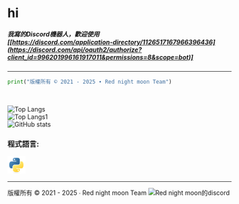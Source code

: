 # hi

##### 我寫的Discord機器人，歡迎使用</br>[[https://discord.com/application-directory/1126517167966396436](https://discord.com/api/oauth2/authorize?client_id=996201996161917011&permissions=8&scope=bot)]</br>

---

```py
print("版權所有 © 2021 - 2025 ∙ Red night moon Team")
```
</br>

![Top Langs](https://github-readme-stats.vercel.app/api/top-langs/?username=Heycan59&layout=compact&theme=dark)<br>
![Top Langs1](https://github-readme-stats-xx74.vercel.app/api/top-langs/?username=Heycan59&theme=dark&langs_count=8)<br>
![GitHub stats](https://github-readme-stats.vercel.app/api?username=Heycan59&show_icons=true&theme=dark)<br>

### 程式語言:

<a href="https://www.python.org" target="_blank"> <img src="https://raw.githubusercontent.com/devicons/devicon/master/icons/python/python-original.svg" alt="python" width="40" height="40"/> </a>

---
版權所有 © 2021 - 2025 ∙ Red night moon Team
![Red night moon的discord](https://discord.gg/CHtjGwpfak)
